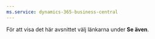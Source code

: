 ```yaml
---
ms.service: dynamics-365-business-central
---
```

För att visa det här avsnittet välj länkarna under **Se även**.